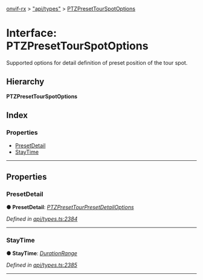 [onvif-rx](../README.md) > ["api/types"](../modules/_api_types_.md) > [PTZPresetTourSpotOptions](../interfaces/_api_types_.ptzpresettourspotoptions.md)

# Interface: PTZPresetTourSpotOptions

Supported options for detail definition of preset position of the tour spot.

## Hierarchy

**PTZPresetTourSpotOptions**

## Index

### Properties

* [PresetDetail](_api_types_.ptzpresettourspotoptions.md#presetdetail)
* [StayTime](_api_types_.ptzpresettourspotoptions.md#staytime)

---

## Properties

<a id="presetdetail"></a>

###  PresetDetail

**● PresetDetail**: *[PTZPresetTourPresetDetailOptions](_api_types_.ptzpresettourpresetdetailoptions.md)*

*Defined in [api/types.ts:2384](https://github.com/patrickmichalina/onvif-rx/blob/1596479/src/api/types.ts#L2384)*

___
<a id="staytime"></a>

###  StayTime

**● StayTime**: *[DurationRange](_api_types_.durationrange.md)*

*Defined in [api/types.ts:2385](https://github.com/patrickmichalina/onvif-rx/blob/1596479/src/api/types.ts#L2385)*

___

